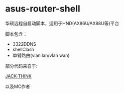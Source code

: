 # asus-router-shell

华硕远程自启动脚本，适用于HND(AX86U/AX88U等)平台

脚本包含：

+ 3322DDNS
+ shellClash
+ 单臂路由(vlan lan/vlan wan)


部分代码来自于: 

[JACK-THINK](https://github.com/JACK-THINK/SCRIPTS-BOOTLOADER-FOR-ASUS-ROUTER/)

以及MC作者
